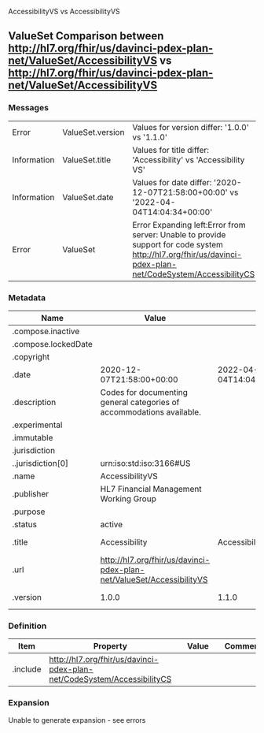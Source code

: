 ﻿

AccessibilityVS vs AccessibilityVS

## ValueSet Comparison between http://hl7.org/fhir/us/davinci-pdex-plan-net/ValueSet/AccessibilityVS vs http://hl7.org/fhir/us/davinci-pdex-plan-net/ValueSet/AccessibilityVS

### Messages

|  |  |  |
| --- | --- | --- |
| Error | ValueSet.version | Values for version differ: '1.0.0' vs '1.1.0' |
| Information | ValueSet.title | Values for title differ: 'Accessibility' vs 'Accessibility VS' |
| Information | ValueSet.date | Values for date differ: '2020-12-07T21:58:00+00:00' vs '2022-04-04T14:04:34+00:00' |
| Error | ValueSet | Error Expanding left:Error from server: Unable to provide support for code system http://hl7.org/fhir/us/davinci-pdex-plan-net/CodeSystem/AccessibilityCS |

### Metadata

| Name | Value | | Comments |
| --- | --- | --- | --- |
| .compose.inactive |  | |  |
| .compose.lockedDate |  | |  |
| .copyright |  | |  |
| .date | 2020-12-07T21:58:00+00:00 | 2022-04-04T14:04:34+00:00 | * Values Differ |
| .description | Codes for documenting general categories of accommodations available. | |  |
| .experimental |  | |  |
| .immutable |  | |  |
| .jurisdiction |  | |  |
| ..jurisdiction[0] | urn:iso:std:iso:3166#US | |  |
| .name | AccessibilityVS | |  |
| .publisher | HL7 Financial Management Working Group | |  |
| .purpose |  | |  |
| .status | active | |  |
| .title | Accessibility | Accessibility VS | * Values Differ |
| .url | http://hl7.org/fhir/us/davinci-pdex-plan-net/ValueSet/AccessibilityVS | |  |
| .version | 1.0.0 | 1.1.0 | * Values Differ |

### Definition

| Item | Property | | Value | | Comments |
| --- | --- | --- | --- | --- | --- |
| .include | http://hl7.org/fhir/us/davinci-pdex-plan-net/CodeSystem/AccessibilityCS | |  | |  |

### Expansion

Unable to generate expansion - see errors